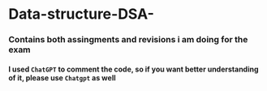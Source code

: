 # Data-structure-DSA-

### Contains both assingments and revisions i am doing for the exam 
#### I used `ChatGPT` to comment the code, so if you want better understanding of it, please use `Chatgpt` as well 
